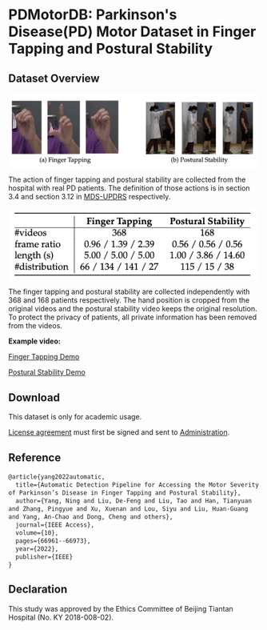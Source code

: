 # PDMotorDB: Parkinson's Disease(PD) Motor Dataset in Finger Tapping and Postural Stability


## Dataset Overview

<img src="actions.png" width = "500"  alt="" align=center />

The action of finger tapping and postural stability are collected from the hospital with real PD patients. The definition of those actions is in section 3.4 and section 3.12 in [MDS-UPDRS](https://www.movementdisorders.org/MDS/MDS-Rating-Scales/MDS-Unified-Parkinsons-Disease-Rating-Scale-MDS-UPDRS.htm) respectively.

<img src="metric.png" width = "500"  alt="" align=center />

The finger tapping and postural stability are collected independently with 368 and 168 patients respectively. The hand position is cropped from the original videos and the postural stability video keeps the original resolution. To protect the privacy of patients, all private information has been removed from the videos. 


**Example video:**

 [Finger Tapping Demo](./finger_tapping_demo.mp4) 
 
 [Postural Stability Demo](./postural_stability_demo.mp4)

## Download

This dataset is only for academic usage.

[License agreement](license_agreement.pdf) must first be signed and sent to [Administration](mailto:pddataset@163.com).

## Reference

```
@article{yang2022automatic,
  title={Automatic Detection Pipeline for Accessing the Motor Severity of Parkinson’s Disease in Finger Tapping and Postural Stability},
  author={Yang, Ning and Liu, De-Feng and Liu, Tao and Han, Tianyuan and Zhang, Pingyue and Xu, Xuenan and Lou, Siyu and Liu, Huan-Guang and Yang, An-Chao and Dong, Cheng and others},
  journal={IEEE Access},
  volume={10},
  pages={66961--66973},
  year={2022},
  publisher={IEEE}
}
```

## Declaration 

This study was approved by the Ethics Committee of Beijing Tiantan Hospital (No. KY 2018-008-02).

